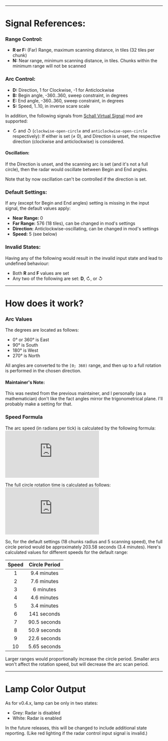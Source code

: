 - - -
# Signal References:
### Range Control:
 - **R or F:** (Far) Range, maximum scanning distance, in tiles (32 tiles per chunk)
 - **N:** Near range, minimum scanning distance, in tiles.
   Chunks within the minimum range will not be scanned

### Arc Control:
 - **D:** Direction, 1 for Clockwise, -1 for Anticlockwise
 - **B:** Begin angle, -360..360, sweep constraint, in degrees
 - **E:** End angle, -360..360, sweep constraint, in degrees
 - **S:** Speed, 1..10, in inverse scare scale

In addition, the following signals from [Schall Virtual Signal](https://mods.factorio.com/mod/SchallVirtualSignal) mod are supported:
 - ↻ and ↺ (`clockwise-open-circle` and `anticlockwise-open-circle` respectively):
   If either is set (≠ 0), and Direction is unset, the respective direction (clockwise and anticlockwise) is considered.

#### Oscillation:
If the Direction is unset, and the scanning arc is set (and it's not a full circle),
then the radar would oscillate between Begin and End angles.

Note that by now oscillation can't be controlled if the direction is set.

### Default Settings:
If any (except for Begin and End angles) setting is missing in the input signal, the default values apply:
 * **Near Range:** 0
 * **Far Range:** 576 (18 tiles), can be changed in mod's settings
 * **Direction:** Anticlockwise-oscillating, can be changed in mod's settings
 * **Speed:** 5 (see below)

### Invalid States:
Having any of the following would result in the invalid input state and lead to undefined behaviour:
 * Both **R** and **F** values are set
 * Any two of the following are set: **D**, ↻, or ↺

- - -
# How does it work?
### Arc Values
The degrees are located as follows:
 * 0° or 360° is East
 * 90° is South
 * 180° is West
 * 270° is North

All angles are converted to the `[0; 360)` range,
and then up to a full rotation is performed in the chosen direction.

#### Maintainer's Note:
This was nested from the previous maintainer, and I personally (as a mathematician)
don't like the fact angles mirror the trigonometrical plane.
I'll probably make a setting for that.

### Speed Formula
The arc speed (in radians per tick) is calculated by the following formula:
!["Arc Speed = \frac {\frac {1} {3}} {\frac{Range}{32} \times {\left(11 - Speed\right)}^{2}}"](http://www.sciweavers.org/tex2img.php?eq=Arc%20Speed%20%3D%20%5Cfrac%20%7B%5Cfrac%20%7B1%7D%20%7B3%7D%7D%20%7B%5Cfrac%7BRange%7D%7B32%7D%20%5Ctimes%20%7B%5Cleft%2811%20-%20Speed%5Cright%29%7D%5E%7B2%7D%7D&bc=Transparent&fc=Black&im=png&fs=24&ff=anttor&edit=0)

The full circle rotation time is calculated as follows:
!["Circle Period = \frac {2 \pi} {Arc Speed}"](http://www.sciweavers.org/tex2img.php?eq=Circle%20Period%20%3D%20%5Cfrac%20%7B2%20%5Cpi%7D%20%7BArc%20Speed%7D&bc=Transparent&fc=Black&im=png&fs=24&ff=anttor&edit=0)

So, for the default settings (18 chunks radius and 5 scanning speed),
the full circle period would be approximately 203.58 seconds (3.4 minutes).
Here's calculated values for different speeds for the default range:

| Speed | Circle Period |
|:-----:|:-------------:|
|   1   |  9.4 minutes  |
|   2   |  7.6 minutes  |
|   3   |   6 minutes   |
|   4   |  4.6 minutes  |
|   5   |  3.4 minutes  |
|   6   |  141 seconds  |
|   7   | 90.5 seconds  |
|   8   | 50.9 seconds  |
|   9   | 22.6 seconds  |
|  10   | 5.65 seconds  |

Larger ranges would proportionally increase the circle period.
Smaller arcs won't affect the rotation speed, but will decrease the arc scan period.

- - -
# Lamp Color Output
As for v0.4.x, lamp can be only in two states:
 * Grey: Radar is disabled
 * White: Radar is enabled

In the future releases, this will be changed to include additional state reporting.
(Like red lighting if the radar control input signal is invalid.)
